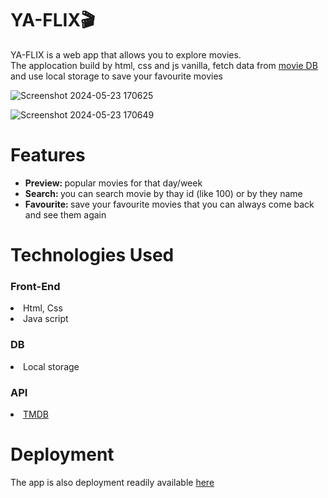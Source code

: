 <h1>YA-FLIX🎬 </h1>
<p> YA-FLIX is a web app that allows you to explore movies. <br>
The applocation build by html, css and js vanilla, fetch data from <a href='https://developer.themoviedb.org/docs/getting-started'>movie DB</a> <br>
and use local storage to save your favourite movies</p>

![Screenshot 2024-05-23 170625](https://github.com/yizak223/YA_Flix/assets/139069183/555ad221-7d1e-494a-b867-443e58e11eb5)

![Screenshot 2024-05-23 170649](https://github.com/yizak223/YA_Flix/assets/139069183/ed18ef48-1398-4245-98d2-01ff9f388312)

<h1>Features</h1>
<ul>
  <li><b>Preview: </b> popular movies for that day/week</li>
    <li><b>Search: </b> you can search movie by thay id (like 100) or by they name</li>
    <li><b>Favourite: </b>save your favourite movies that you can always come back and see them again</li>
</ul>

<h1>Technologies Used</h1>
  <h3>Front-End</h3>
    <li>Html, Css</li>
    <li>Java script</li>
  <h3>DB</h3>
    <li>Local storage</li>
  <h3>API</h3>
    <li><a href='https://developer.themoviedb.org/docs/getting-started'>TMDB</a></li>



<h1> Deployment</h1>
<p>The app is also deployment readily available <a href='https://yizak223.github.io/YA_Flix/html/index.html'>here</a></p>

